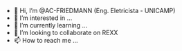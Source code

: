 - 👋 Hi, I’m @AC-FRIEDMANN (Eng. Eletricista - UNICAMP)
- 👀 I’m interested in ...
- 🌱 I’m currently learning ...
- 💞️ I’m looking to collaborate on REXX 
- 📫 How to reach me ...

<!---
AC-FRIEDMANN/AC-FRIEDMANN is a ✨ special ✨ repository because its `README.md` (this file) appears on your GitHub profile.
You can click the Preview link to take a look at your changes.
--->
